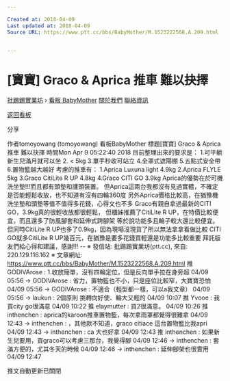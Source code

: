 ```yaml
---

Created at: 2018-04-09
Last updated at: 2018-04-09
Source URL: https://www.ptt.cc/bbs/BabyMother/M.1523222568.A.209.html


---
```


# [寶寶] Graco & Aprica 推車 難以抉擇


[批踢踢實業坊](https://www.ptt.cc/) › [看板 BabyMother](https://www.ptt.cc/bbs/BabyMother/index.html) [關於我們](https://www.ptt.cc/about.html) [聯絡資訊](https://www.ptt.cc/contact.html)

[返回看板](https://www.ptt.cc/bbs/BabyMother/index.html)

分享

作者tomoyowang (tomoyowang)
看板BabyMother
標題\[寶寶\] Graco & Aprica 推車 難以抉擇
時間Mon Apr 9 05:22:40 2018
目前整理出來的要求是： 1.可平躺新生兒滿月就可以坐 2\. < 5kg 3.單手秒收可站立 4.全罩式遮陽棚 5.五點式安全帶 6.置物籃越大越好 考慮的推車有： 1.Aprica Luxuna light 4.9kg 2.Aprica FLYLE 5kg 3.Graco CitiLite R UP 4.8kg 4.Graco CITI GO 3.9kg Aprica的優勢在於可機洗坐墊!!!而且都有頭墊和護頭裝置。 但Aprica這兩台我都沒有見過實體，不確定是否能輕鬆收放，也不知道有沒有四輪360度 另外Aprica價格比較高，在猶豫機洗坐墊和頭墊等值不值得多花錢，心得文也不多 Graco有親自拿過最新的CITI GO，3.9kg真的很輕收放都很輕鬆， 但櫃姊推薦了CitiLite R UP，在特價比較便宜，而且還多了防風腳套和延伸式跨腳架 等於說功能多且輪子較大還比較便宜。 但同時CitiLite R UP也多了0.9kg，因為現場沒現貨了所以無法拿拿看做比較 CITI GO就多CitiLite R UP幾百元，在猶豫是要多花錢買輕還是功能多比較重要 拜託版友們給心得和建議，感謝!!! -- ※ 發信站: 批踢踢實業坊(ptt.cc), 來自: 220.129.116.162 ※ 文章網址: <https://www.ptt.cc/bbs/BabyMother/M.1523222568.A.209.html>
推 GODIVArose : 1.收放簡單，沒有四輪定位，但是反向單手拉在身旁超 04/09 05:56
→ GODIVArose : 省力，置物籃也不小，只是座位比較窄，大寶寶恐怕 04/09 05:56
→ GODIVArose : 不適合（輕型都一樣，可以a我文章） 04/09 05:56
→ laukun : 2個原則 挑轉向好使、輪大又輕的 04/09 10:07
推 Yvooe : 我買city go很滿意 04/09 10:22
推 elaymutter : 買2很滿意。 04/09 10:26
推 inthenchen : aprica的karoon推車置物籃，每次拿雨罩都覺得很難拿 04/09 12:43
→ inthenchen : ，其他款不知道，graco citiace 這台置物籃比我apri 04/09 12:43
→ inthenchen : ca 大也好拿 04/09 12:43
推 inthenchen : 如果新生兒要用，買graco可以考慮三那台，我覺得腳 04/09 12:46
→ inthenchen : 套滿方便的，尤其冬天的時候 04/09 12:46
→ inthenchen : 延伸腳架也很實用 04/09 12:47

推文自動更新已關閉

